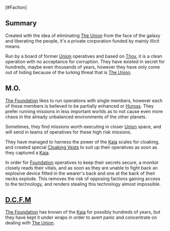 [#Faction]

## Summary

Created with the idea of eliminating [The Union](The%20Union.md) from the face of the galaxy and liberating the people, it's a private corporation funded by mainly illicit means.

Run by a board of former [Union](The%20Union.md) operatives and based on [Thov](../Planets/Thov.md), it is a clean operation with no acceptance for corruption. They have existed in secret for hundreds, maybe even thousands of years, however they have only come out of hiding because of the lurking threat that is [The Union](The%20Union.md).

## M.O.

[The Foundation](The%20Foundation.md) likes to run operations with single members, however each of these members is believed to be partially enhanced or [Huross](../Species/Fauna/Huross.md). They prefer running missions in less important worlds as to not cause even more chaos in the already unbalanced environments of the other planets.

Sometimes, they find missions worth executing in closer [Union](The%20Union.md) space, and will send in teams of operatives for these high risk missions.

They have managed to harness the power of the [Kaia](../Species/Fauna/Kaia.md) scales for cloaking, and created special [Cloaking Vests](../Items/Armour/Cloaking%20Vest.md) to suit up their operatives as soon as they captured a [Kaia](../Species/Fauna/Kaia.md).

In order for [Foundation](The%20Foundation.md) operatives to keep their secrets secure, a monitor closely reads their vitals, and as soon as they are unable to fight back an explosive device fitted in the wearer's back and one at the back of their necks explode. This removes the risk of opposing factions gaining access to the technology, and renders stealing this technology almost impossible.

## [D.C.F.M](../Locations/Division%20of%20Classified%20Foundation%20Milestones.md)

[The Foundation](The%20Foundation.md) has known of the [Kaia](../Species/Fauna/Kaia.md) for possibly hundreds of years, but they have kept it under wraps in order to avert panic and concentrate on dealing with [The Union](The%20Union.md).